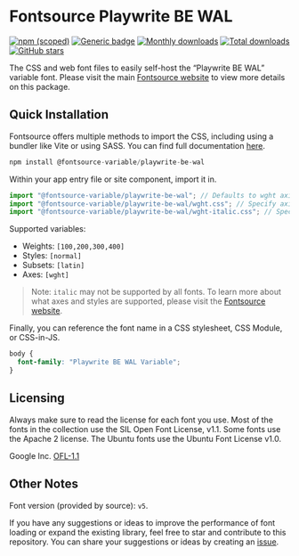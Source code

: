 # Fontsource Playwrite BE WAL

[![npm (scoped)](https://img.shields.io/npm/v/@fontsource-variable/playwrite-be-wal?color=brightgreen)](https://www.npmjs.com/package/@fontsource-variable/playwrite-be-wal) [![Generic badge](https://img.shields.io/badge/fontsource-passing-brightgreen)](https://github.com/fontsource/fontsource) [![Monthly downloads](https://badgen.net/npm/dm/@fontsource-variable/playwrite-be-wal)](https://github.com/fontsource/fontsource) [![Total downloads](https://badgen.net/npm/dt/@fontsource-variable/playwrite-be-wal)](https://github.com/fontsource/fontsource) [![GitHub stars](https://img.shields.io/github/stars/fontsource/fontsource.svg?style=social&label=Star)](https://github.com/fontsource/fontsource/stargazers)

The CSS and web font files to easily self-host the “Playwrite BE WAL” variable font. Please visit the main [Fontsource website](https://fontsource.org/fonts/playwrite-be-wal) to view more details on this package.

## Quick Installation

Fontsource offers multiple methods to import the CSS, including using a bundler like Vite or using SASS. You can find full documentation [here](https://fontsource.org/docs/getting-started/introduction).

```javascript
npm install @fontsource-variable/playwrite-be-wal
```

Within your app entry file or site component, import it in.

```javascript
import "@fontsource-variable/playwrite-be-wal"; // Defaults to wght axis
import "@fontsource-variable/playwrite-be-wal/wght.css"; // Specify axis
import "@fontsource-variable/playwrite-be-wal/wght-italic.css"; // Specify axis and style
```

Supported variables:
- Weights: `[100,200,300,400]`
- Styles: `[normal]`
- Subsets: `[latin]`
- Axes: `[wght]`

> Note: `italic` may not be supported by all fonts. To learn more about what axes and styles are supported, please visit the [Fontsource website](https://fontsource.org/fonts/playwrite-be-wal).

Finally, you can reference the font name in a CSS stylesheet, CSS Module, or CSS-in-JS.

```css
body {
  font-family: "Playwrite BE WAL Variable";
}
```

## Licensing
Always make sure to read the license for each font you use. Most of the fonts in the collection use the SIL Open Font License, v1.1. Some fonts use the Apache 2 license. The Ubuntu fonts use the Ubuntu Font License v1.0.

Google Inc.
[OFL-1.1](http://scripts.sil.org/OFL)

## Other Notes
Font version (provided by source): `v5`.

If you have any suggestions or ideas to improve the performance of font loading or expand the existing library, feel free to star and contribute to this repository. You can share your suggestions or ideas by creating an [issue](https://github.com/fontsource/fontsource/issues).